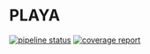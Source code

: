 # PLAYA

[![pipeline status](https://gitlab.com/ricardomatias/playa/badges/master/pipeline.svg)](https://gitlab.com/ricardomatias/playa/commits/master)
[![coverage report](https://gitlab.com/ricardomatias/playa/badges/master/coverage.svg)](https://gitlab.com/ricardomatias/playa/commits/master)
